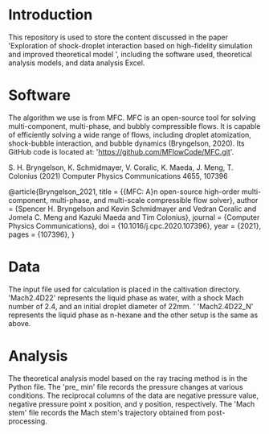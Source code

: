 # Introduction
This repository is used to store the content discussed in the paper 'Exploration of shock-droplet interaction based on high-fidelity simulation and improved theoretical model
', including the software used, theoretical analysis models, and data analysis Excel.

# Software
The algorithm we use is from MFC. MFC is an open-source tool for solving multi-component, multi-phase, and bubbly compressible flows. It is capable of efficiently solving a wide range of flows, including droplet atomization, shock-bubble interaction, and bubble dynamics (Bryngelson, 2020). Its GitHub code is located at: 'https://github.com/MFlowCode/MFC.git'.

S. H. Bryngelson, K. Schmidmayer, V. Coralic, K. Maeda, J. Meng, T. Colonius (2021) Computer Physics Communications 4655, 107396 

@article{Bryngelson_2021,
  title = {{MFC: A}n open-source high-order multi-component, multi-phase, and multi-scale compressible flow solver},
  author = {Spencer H. Bryngelson and Kevin Schmidmayer and Vedran Coralic and Jomela C. Meng and Kazuki Maeda and Tim Colonius},
  journal = {Computer Physics Communications},
  doi = {10.1016/j.cpc.2020.107396},
  year = {2021},
  pages = {107396},
}

# Data
The input file used for calculation is placed in the caltivation directory. 'Mach2.4D22' represents the liquid phase as water, with a shock Mach number of 2.4, and an initial droplet diameter of 22mm. '
'Mach2.4D22_N' represents the liquid phase as n-hexane and the other setup is the same as above.

# Analysis
The theoretical analysis model based on the ray tracing method is in the Python file. The 'pre_ min' file records the pressure changes at various conditions. The reciprocal columns of the data are negative pressure value, negative pressure point x position, and y position, respectively. The 'Mach stem' file records the Mach stem's trajectory obtained from post-processing.

